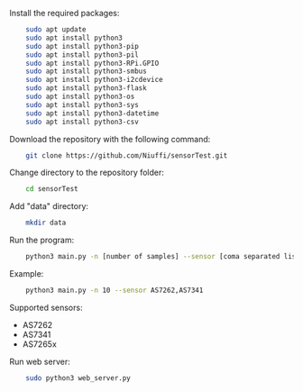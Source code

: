 Install the required packages:
```bash
    sudo apt update
    sudo apt install python3
    sudo apt install python3-pip
    sudo apt install python3-pil
    sudo apt install python3-RPi.GPIO
    sudo apt install python3-smbus
    sudo apt install python3-i2cdevice
    sudo apt install python3-flask
    sudo apt install python3-os
    sudo apt install python3-sys
    sudo apt install python3-datetime
    sudo apt install python3-csv
```
Download the repository with the following command:
```bash
    git clone https://github.com/Niuffi/sensorTest.git
```
Change directory to the repository folder:
```bash
    cd sensorTest
```
Add "data" directory:
```bash
    mkdir data
```

Run the program:
```bash
    python3 main.py -n [number of samples] --sensor [coma separated list of sensors]
```
Example:
```bash
    python3 main.py -n 10 --sensor AS7262,AS7341
```
Supported sensors:
- AS7262
- AS7341
- AS7265x

Run web server:
```bash
    sudo python3 web_server.py
```
